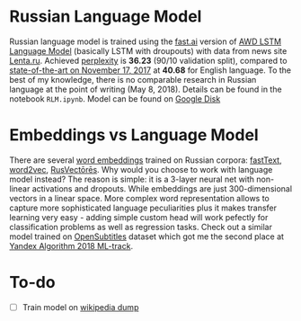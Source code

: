 # Russian Language Model

Russian language model is trained using the [fast.ai](http://www.fast.ai/) version of [AWD LSTM Language Model](https://arxiv.org/abs/1708.02182) (basically LSTM with droupouts) with data from news site [Lenta.ru](https://github.com/yutkin/lenta.ru-news-dataset). Achieved [perplexity](https://en.wikipedia.org/wiki/Perplexity) is **36.23** (90/10 validation split), compared to [state-of-the-art on November 17, 2017](https://github.com/RedditSota/state-of-the-art-result-for-machine-learning-problems) at **40.68** for English language. To the best of my knowledge, there is no comparable research in Russian language at the point of writing (May 8, 2018). Details can be found in the notebook `RLM.ipynb`. Model can be found on [Google Disk](https://drive.google.com/open?id=1gtIfMcu7q44q3aViepWE63WgsdY2Bjvn)

# Embeddings vs Language Model

There are several [word embeddings](https://en.wikipedia.org/wiki/Word_embedding) trained on Russian corpora: [fastText](https://github.com/facebookresearch/fastText/blob/master/pretrained-vectors.md), [word2vec](https://github.com/Kyubyong/wordvectors), [RusVectōrēs](http://rusvectores.org/en/models/). Why would you choose to work with language model instead? The reason is simple: it is a 3-layer neural net with non-linear activations and dropouts. While embeddings are just 300-dimensional vectors in a linear space. More complex word representation allows to capture more sophisticated language peculiarities plus it makes transfer learning very easy - adding simple custom head will work pefectly for classification problems as well as regression tasks. Check out a similar model trained on [OpenSubtitles](http://www.opensubtitles.org/?) dataset which got me the second place at [Yandex Algorithm 2018 ML-track](https://github.com/ppleskov/yandex-algorithm-ml-track-2018).

# To-do

* [ ] Train model on [wikipedia dump](https://dumps.wikimedia.org/ruwiki/latest/ruwiki-latest-pages-articles.xml.bz2)


